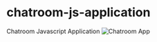 # chatroom-js-application
 Chatroom Javascript Application
![Chatroom App](https://imgur.com/CVA6iEi)

